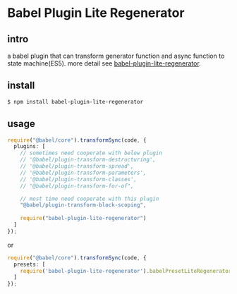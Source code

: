 # Babel Plugin Lite Regenerator

## intro

a babel plugin that can transform generator function and async function to state machine(ES5). more detail see [babel-plugin-lite-regenerator](https://github.com/konicyQWQ/babel-plugin-lite-regenerator).

## install

```bash
$ npm install babel-plugin-lite-regenerator
```

## usage

```ts
require("@babel/core").transformSync(code, {
  plugins: [
    // sometimes need cooperate with below plugin
    // '@babel/plugin-transform-destructuring',
    // '@babel/plugin-transform-spread',
    // '@babel/plugin-transform-parameters',
    // '@babel/plugin-transform-classes',
    // "@babel/plugin-transform-for-of",

    // most time need cooperate with this plugin
    "@babel/plugin-transform-block-scoping",
    
    require("babel-plugin-lite-regenerator")
  ]
});
```

or

```ts
require("@babel/core").transformSync(code, {
  presets: [
    require('babel-plugin-lite-regenerator').babelPresetLiteRegenerator
  ]
});
```